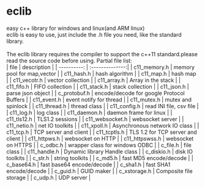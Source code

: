 # eclib
easy c++ library for windows and linux(and ARM linux)<br>
eclib is easy to use, just include the .h file you need, like the standard library.<br>
<br>
The eclib library requires the compiler to support the c++11 standard.please read the source code before using.
Partial file list:<br>
| file       |   description   |
| ----------: |  :--------------:| 
| c11_memory.h  | memory pool for map,vector |
| c11_hash.h    | hash algorithm |
| c11_map.h     | hash map | 
| c11_vecotr.h  | vector  collection |
| c11_array.h   | Array in the stack |
| c11_fifo.h   | FIFO collection |
| c11_stack.h  | stack collection |
| c11_json.h   | parse json object |
| c_protobuf.h | encode/decode for google Protocol Buffers |
| c11_event.h  | event notify for thread |
| c11_mutex.h  | mutex and spinlock |
| c11_thread.h | thread class |
| c11_config.h | read INI file, csv file |
| c11_log.h    | log class |
| c11_daemon.h | daemon frame for linux |
| c11_tls12.h  | TLS1.2 sessions |
| c11_websocket.h | websocket server |
| c11_netio.h  | net IO toolkits |
| c11_xpoll.h  | Asynchronous network IO class |
| c11_tcp.h    | TCP server and client |
| c11_tcptls.h | TLS 1.2 for TCP server and client |
| c11_httpws.h | websocket on HTTP |
| c11_httpswss.h | websocket on HTTPS |
| c_odbc.h     | wrapper class for windows ODBC |
| c_file.h     | file class |
| c11_handle.h | Dynamic library Handle class |
| c_diskio.h   | disk IO toolkits |
| c_str.h      | string toolkits |
| c_md5.h      | fast MD5 encode/decode |
| c_base64.h   | fast base64 encode/decode |
| c_sha1.h     | fast SHA1 encode/decode |
| c_guid.h     | GUID maker   |
| c_xstorage.h | Composite file storage |
| c_udp.h      | UDP server |
